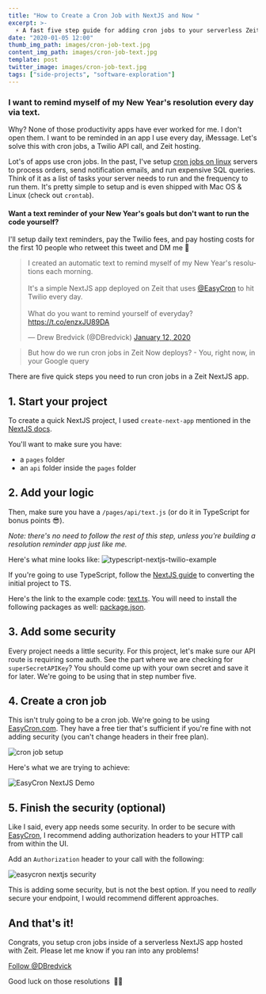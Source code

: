 ```yaml
---
title: "How to Create a Cron Job with NextJS and Now "
excerpt: >-
  ⚡️ A fast five step guide for adding cron jobs to your serverless Zeit application.
date: "2020-01-05 12:00"
thumb_img_path: images/cron-job-text.jpg
content_img_path: images/cron-job-text.jpg
template: post
twitter_image: images/cron-job-text.jpg
tags: ["side-projects", "software-exploration"]
---
```


### I want to remind myself of my New Year's resolution every day via text.

Why? None of those productivity apps have ever worked for me. I don't open them. I want to be reminded in an app I use every day, iMessage. Let's solve this with cron jobs, a Twilio API call, and Zeit hosting.

Lot's of apps use cron jobs. In the past, I've setup [cron jobs on linux](https://opensource.com/article/17/11/how-use-cron-linux) servers to process orders, send notification emails, and run expensive SQL queries. Think of it as a list of tasks your server needs to run and the frequency to run them. It's pretty simple to setup and is even shipped with Mac OS & Linux (check out `crontab`).

#### Want a text reminder of your New Year's goals but don't want to run the code yourself?

I'll setup daily text reminders, pay the Twilio fees, and pay hosting costs for the first 10 people who retweet this tweet and DM me 🙂

<blockquote class="twitter-tweet"><p lang="en" dir="ltr">I created an automatic text to remind myself of my New Year&#39;s resolutions each morning.<br><br>It&#39;s a simple NextJS app deployed on Zeit that uses <a href="https://twitter.com/EasyCron?ref_src=twsrc%5Etfw">@EasyCron</a> to hit Twilio every day. <br><br>What do you want to remind yourself of everyday?<a href="https://t.co/enzxJU89DA">https://t.co/enzxJU89DA</a></p>&mdash; Drew Bredvick (@DBredvick) <a href="https://twitter.com/DBredvick/status/1216176087207682056?ref_src=twsrc%5Etfw">January 12, 2020</a></blockquote>

> But how do we run cron jobs in Zeit Now deploys? - You, right now, in your Google query

There are five quick steps you need to run cron jobs in a Zeit NextJS app.

## 1. Start your project

To create a quick NextJS project, I used `create-next-app` mentioned in the [NextJS docs](https://github.com/zeit/next.js#quick-start).

You'll want to make sure you have:

- a `pages` folder
- an `api` folder inside the `pages` folder

## 2. Add your logic

Then, make sure you have a `/pages/api/text.js` (or do it in TypeScript for bonus points 😎).

_Note: there's no need to follow the rest of this step, unless you're building a resolution reminder app just like me._

Here's what mine looks like:
![typescript-nextjs-twilio-example](/images/twilio-typescript-nextjs-example.png)

If you're going to use TypeScript, follow the [NextJS guide](https://nextjs.org/blog/next-9#built-in-zero-config-typescript-support) to converting the initial project to TS.

Here's the link to the example code: [text.ts](https://gist.github.com/dbredvick/602e398b61ac960e326fdd45dab67f3d). You will need to install the following packages as well: [package.json](https://gist.github.com/dbredvick/f2beb92070789b662849b8dc82092c21).

## 3. Add some security

Every project needs a little security. For this project, let's make sure our API route is requiring some auth. See the part where we are checking for `superSecretAPIKey`? You should come up with your own secret and save it for later. We're going to be using that in step number five.

## 4. Create a cron job

This isn't truly going to be a cron job. We're going to be using [EasyCron.com](https://easycron.com?ref=156527). They have a free tier that's sufficient if you're fine with not adding security (you can't change headers in their free plan).

![cron job setup](/images/easycron-create.png)

Here's what we are trying to achieve:

![EasyCron NextJS Demo](/images/EasyCron-demo.png)

## 5. Finish the security (optional)

Like I said, every app needs some security. In order to be secure with [EasyCron](https://easycron.com?ref=156527), I recommend adding authorization headers to your HTTP call from within the UI.

Add an `Authorization` header to your call with the following:

![easycron nextjs security](/images/easycron-security.png)

This is adding some security, but is not the best option. If you need to _really_ secure your endpoint, I would recommend different approaches.

## And that's it!

Congrats, you setup cron jobs inside of a serverless NextJS app hosted with Zeit. Please let me know if you ran into any problems!

<a href="https://twitter.com/DBredvick?ref_src=twsrc%5Etfw" class="twitter-follow-button" data-show-count="true">Follow @DBredvick</a>

Good luck on those resolutions  💪💯
